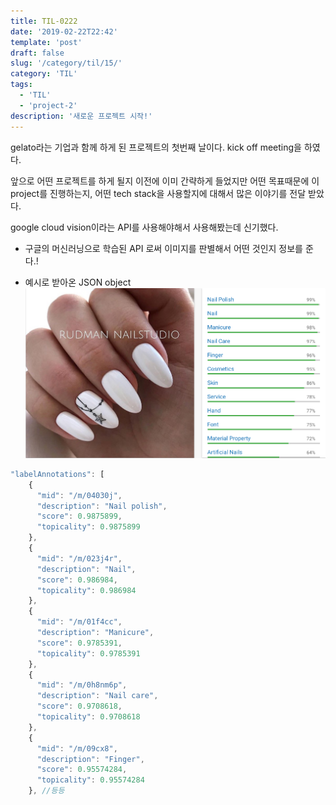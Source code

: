 ```yaml
---
title: TIL-0222
date: '2019-02-22T22:42'
template: 'post'
draft: false
slug: '/category/til/15/'
category: 'TIL'
tags:
  - 'TIL'
  - 'project-2'
description: '새로운 프로젝트 시작!'
---
```


gelato라는 기업과 함께 하게 된 프로젝트의 첫번째 날이다.
kick off meeting을 하였다.

앞으로 어떤 프로젝트를 하게 될지 이전에 이미 간략하게 들었지만 어떤 목표때문에 이 project를 진행하는지, 어떤 tech stack을 사용할지에 대해서 많은 이야기를 전달 받았다.

google cloud vision이라는 API를 사용해야해서 사용해봤는데 신기했다.

- 구글의 머신러닝으로 학습된 API 로써 이미지를 판별해서 어떤 것인지 정보를 준다.!

* 예시로 받아온 JSON object
  ![nail](/media/google_cloud_vision_nail_image.png)

```javascript
"labelAnnotations": [
    {
      "mid": "/m/04030j",
      "description": "Nail polish",
      "score": 0.9875899,
      "topicality": 0.9875899
    },
    {
      "mid": "/m/023j4r",
      "description": "Nail",
      "score": 0.986984,
      "topicality": 0.986984
    },
    {
      "mid": "/m/01f4cc",
      "description": "Manicure",
      "score": 0.9785391,
      "topicality": 0.9785391
    },
    {
      "mid": "/m/0h8nm6p",
      "description": "Nail care",
      "score": 0.9708618,
      "topicality": 0.9708618
    },
    {
      "mid": "/m/09cx8",
      "description": "Finger",
      "score": 0.95574284,
      "topicality": 0.95574284
    }, //등등
```
